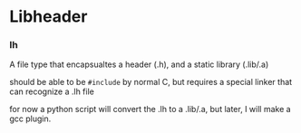# Libheader

### lh

A file type that encapsualtes a header (.h), and a static library (.lib/.a)

should be able to be `#include` by normal C, but requires a special linker that can recognize a .lh file

for now a python script will convert the .lh to a .lib/.a, but later, I will make a gcc plugin.